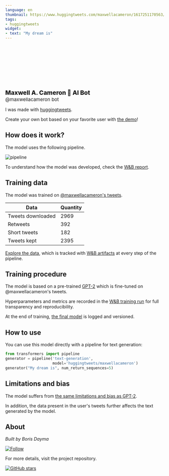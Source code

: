 ```yaml
---
language: en
thumbnail: https://www.huggingtweets.com/maxwellacameron/1617251170563/predictions.png
tags:
- huggingtweets
widget:
- text: "My dream is"
---
```


<div>
<div style="width: 132px; height:132px; border-radius: 50%; background-size: cover; background-image: url('https://pbs.twimg.com/profile_images/1013952238501355520/PbL6SuNj_400x400.jpg')">
</div>
<div style="margin-top: 8px; font-size: 19px; font-weight: 800">Maxwell A. Cameron 🤖 AI Bot </div>
<div style="font-size: 15px">@maxwellacameron bot</div>
</div>

I was made with [huggingtweets](https://github.com/borisdayma/huggingtweets).

Create your own bot based on your favorite user with [the demo](https://colab.research.google.com/github/borisdayma/huggingtweets/blob/master/huggingtweets-demo.ipynb)!

## How does it work?

The model uses the following pipeline.

![pipeline](https://github.com/borisdayma/huggingtweets/blob/master/img/pipeline.png?raw=true)

To understand how the model was developed, check the [W&B report](https://wandb.ai/wandb/huggingtweets/reports/HuggingTweets-Train-a-Model-to-Generate-Tweets--VmlldzoxMTY5MjI).

## Training data

The model was trained on [@maxwellacameron's tweets](https://twitter.com/maxwellacameron).

| Data | Quantity |
| --- | --- |
| Tweets downloaded | 2969 |
| Retweets | 392 |
| Short tweets | 182 |
| Tweets kept | 2395 |

[Explore the data](https://wandb.ai/wandb/huggingtweets/runs/2k670nnb/artifacts), which is tracked with [W&B artifacts](https://docs.wandb.com/artifacts) at every step of the pipeline.

## Training procedure

The model is based on a pre-trained [GPT-2](https://huggingface.co/gpt2) which is fine-tuned on @maxwellacameron's tweets.

Hyperparameters and metrics are recorded in the [W&B training run](https://wandb.ai/wandb/huggingtweets/runs/2hkatk9i) for full transparency and reproducibility.

At the end of training, [the final model](https://wandb.ai/wandb/huggingtweets/runs/2hkatk9i/artifacts) is logged and versioned.

## How to use

You can use this model directly with a pipeline for text generation:

```python
from transformers import pipeline
generator = pipeline('text-generation',
                     model='huggingtweets/maxwellacameron')
generator("My dream is", num_return_sequences=5)
```

## Limitations and bias

The model suffers from [the same limitations and bias as GPT-2](https://huggingface.co/gpt2#limitations-and-bias).

In addition, the data present in the user's tweets further affects the text generated by the model.

## About

*Built by Boris Dayma*

[![Follow](https://img.shields.io/twitter/follow/borisdayma?style=social)](https://twitter.com/intent/follow?screen_name=borisdayma)

For more details, visit the project repository.

[![GitHub stars](https://img.shields.io/github/stars/borisdayma/huggingtweets?style=social)](https://github.com/borisdayma/huggingtweets)
